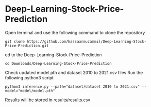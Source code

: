# Deep-Learning-Stock-Price-Prediction

Open terminal and use the following command to clone the repository
```
git clone https://github.com/hassaanmuzammil/Deep-Learning-Stock-Price-Prediction.git
```

cd to the Deep-Learning-Stock-Price-Prediction
```
cd Downloads/Deep-Learning-Stock-Price-Prediction
```

Check updated model.pth and dataset 2010 to 2021.csv files
Run the following python3 script
```
python3 inference.py --path="dataset/dataset 2010 to 2021.csv" --model="model/model.pth" 
```

Results will be stored in results/results.csv


